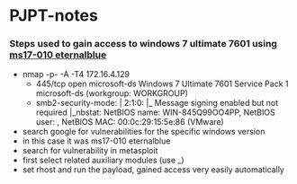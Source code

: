 # PJPT-notes

### Steps used to gain access to windows 7 ultimate 7601 using [ms17-010 eternalblue](https://www.rapid7.com/db/modules/exploit/windows/smb/ms17_010_eternalblue/)
- nmap -p- -A -T4 172.16.4.129
	- 445/tcp   open  microsoft-ds Windows 7 Ultimate 7601 Service Pack 1 microsoft-ds (workgroup: WORKGROUP)
	- smb2-security-mode: 
		|   2:1:0: 
		|_    Message signing enabled but not required
		|_nbstat: NetBIOS name: WIN-845Q99OO4PP, NetBIOS user: <unknown>, NetBIOS MAC: 00:0c:29:15:5e:86 (VMware)
- search google for vulnerabilities for the specific windows version
- in this case it was ms17-010 eternalblue
- search for vulnerability in metasploit
- first select related auxiliary modules (use _)
- set rhost and run the payload, gained access very easily automatically

